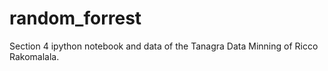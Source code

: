 # random_forrest

Section 4 ipython notebook and data of the Tanagra Data Minning of Ricco Rakomalala.
